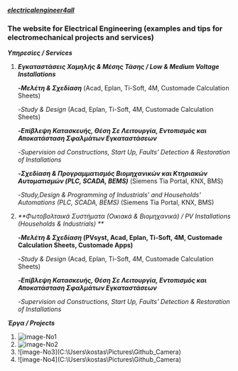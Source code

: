 ##### [electricalengineer4all](http://electricalengineering4all.github.io "electricalengineer4all")
### The website for Electrical Engineering (examples and tips for electromechanical projects and services)


_**Υπηρεσίες / Services**_
1. _**Εγκαταστάσεις Χαμηλής & Μέσης Τάσης / Low & Medium Voltage Installations**_

	**-_Μελέτη & Σχεδίαση_** (Acad, Eplan, Ti-Soft, 4M, Customade Calculation Sheets)
	
	  -_Study & Design_ (Acad, Eplan, Ti-Soft, 4M, Customade Calculation Sheets)
	
	**-_Επίβλεψη Κατασκευής, Θέση Σε Λειτουργία, Εντοπισμός και Αποκατάσταση Σφαλμάτων Εγκαταστάσεων_**
	
	  -_Supervision od Constructions, Start Up, Faults' Detection & Restoration of Installations_
	
	**-_Σχεδίαση & Προγραμματισμός Βιομηχανικών και Κτηριακών Αυτοματισμών (PLC, SCADA, BEMS)_** (Siemens Tia Portal, KNX, BMS)
	
	  -_Study,Design & Programming of Industrials' and Households' Automations (PLC, SCADA, BEMS)_ (Siemens Tia Portal, KNX, BMS)
	

	
2. _**Φωτοβολταικά Συστήματα (Οικιακά & Βιομηχανικά) / PV Installations (Households & Industrials) **_

	**-_Μελέτη & Σχεδίαση_  (PVsyst, Acad, Eplan, Ti-Soft, 4M, Customade Calculation Sheets, Customade Apps)**
	
	 -_Study & Design_ (Acad, Eplan, Ti-Soft, 4M, Customade Calculation Sheets)
	 
	**-_Επίβλεψη Κατασκευής, Θέση Σε Λειτουργία, Εντοπισμός και Αποκατάσταση Σφαλμάτων Εγκαταστάσεων_**
	
	  -_Supervision od Constructions, Start Up, Faults' Detection & Restoration of Installations_
	  
_**Έργα / Projects**_

1. ![image-No1](C:\Users\kostas\Pictures\Github_Camera\20180430_113631)
2. ![image-No2](C:\Users\kostas\Pictures\Github_Camera\20180430_113658)
3. ![image-No3](C:\Users\kostas\Pictures\Github_Camera\)
4. ![image-No4](C:\Users\kostas\Pictures\Github_Camera\)
	  	

	
	
